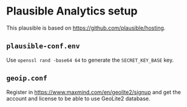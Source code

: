 # Plausible Analytics setup

This plausible is based on https://github.com/plausible/hosting.

## `plausible-conf.env`

Use `openssl rand -base64 64` to generate the `SECRET_KEY_BASE` key.

## `geoip.conf`

Register in https://www.maxmind.com/en/geolite2/signup and get the
account and license to be able to use GeoLite2 database.
